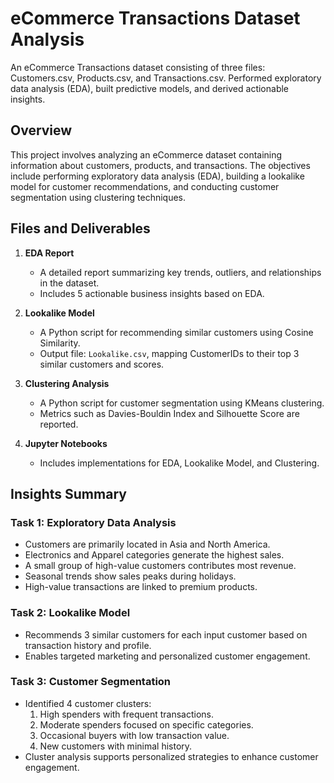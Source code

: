 #  eCommerce Transactions Dataset Analysis
An eCommerce Transactions dataset consisting of three files: Customers.csv, Products.csv, and Transactions.csv. Performed exploratory data analysis (EDA), built predictive models, and derived actionable insights.

## Overview
This project involves analyzing an eCommerce dataset containing information about customers, products, and transactions. The objectives include performing exploratory data analysis (EDA), building a lookalike model for customer recommendations, and conducting customer segmentation using clustering techniques.

## Files and Deliverables
1. **EDA Report**
   - A detailed report summarizing key trends, outliers, and relationships in the dataset.
   - Includes 5 actionable business insights based on EDA.
   
2. **Lookalike Model**
   - A Python script for recommending similar customers using Cosine Similarity.
   - Output file: `Lookalike.csv`, mapping CustomerIDs to their top 3 similar customers and scores.

3. **Clustering Analysis**
   - A Python script for customer segmentation using KMeans clustering.
   - Metrics such as Davies-Bouldin Index and Silhouette Score are reported.

4. **Jupyter Notebooks**
   - Includes implementations for EDA, Lookalike Model, and Clustering.

## Insights Summary

### Task 1: Exploratory Data Analysis
- Customers are primarily located in Asia and North America.
- Electronics and Apparel categories generate the highest sales.
- A small group of high-value customers contributes most revenue.
- Seasonal trends show sales peaks during holidays.
- High-value transactions are linked to premium products.

### Task 2: Lookalike Model
- Recommends 3 similar customers for each input customer based on transaction history and profile.
- Enables targeted marketing and personalized customer engagement.

### Task 3: Customer Segmentation
- Identified 4 customer clusters:
   1. High spenders with frequent transactions.
   2. Moderate spenders focused on specific categories.
   3. Occasional buyers with low transaction value.
   4. New customers with minimal history.
- Cluster analysis supports personalized strategies to enhance customer engagement.
